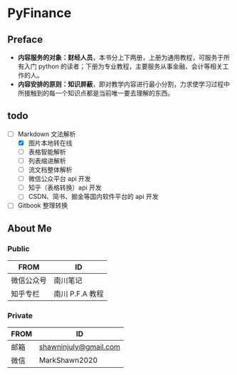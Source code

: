 # PyFinance

## Preface

- **内容服务的对象：财经人员**，本书分上下两册，上册为通用教程，可服务于所有入门 python 的读者；下册为专业教程，主要服务从事金融、会计等相关工作的人。
- **内容安排的原则：知识屏蔽**，即对教学内容进行最小分割，力求使学习过程中所接触到的每一个知识点都是当前唯一要去理解的东西。

## todo

- [ ] Markdown 文法解析
  - [x] 图片本地转在线
  - [ ] 表格智能解析
  - [ ] 列表缩进解析
  - [ ] 流文档整体解析
  - [ ] 微信公众平台 api 开发
  - [ ] 知乎（表格转换）api 开发
  - [ ] CSDN、简书、掘金等国内软件平台的 api 开发
- [ ] Gitbook 整理转换

## About Me

### Public

| FROM       | ID              |
| ---------- | --------------- |
| 微信公众号 | 南川笔记        |
| 知乎专栏   | 南川 P.F.A 教程 |

### Private

| FROM | ID                    |
| ---- | --------------------- |
| 邮箱 | shawninjuly@gmail.com |
| 微信 | MarkShawn2020         |
